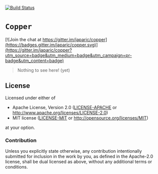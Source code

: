 [![Build Status][status]](https://travis-ci.org/japaric/copper)

[status]: https://travis-ci.org/japaric/copper.svg?branch=master

# `Copper`

[![Join the chat at https://gitter.im/japaric/copper](https://badges.gitter.im/japaric/copper.svg)](https://gitter.im/japaric/copper?utm_source=badge&utm_medium=badge&utm_campaign=pr-badge&utm_content=badge)

> Nothing to see here! (yet)

## License

Licensed under either of

- Apache License, Version 2.0 ([LICENSE-APACHE](LICENSE-APACHE) or
  http://www.apache.org/licenses/LICENSE-2.0)
- MIT license ([LICENSE-MIT](LICENSE-MIT) or http://opensource.org/licenses/MIT)

at your option.

### Contribution

Unless you explicitly state otherwise, any contribution intentionally submitted for inclusion in the
work by you, as defined in the Apache-2.0 license, shall be dual licensed as above, without any
additional terms or conditions.
